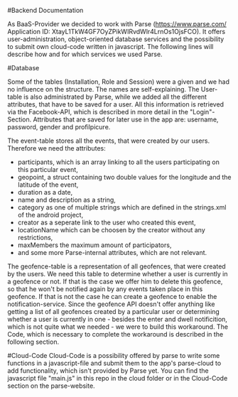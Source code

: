 #Backend Documentation

As BaaS-Provider we decided to work with Parse (https://www.parse.com/ Application ID: XtayL1TkW4GF7OyZPikWIRvdWlr4LrnOs1OjsFCO). It offers user-administration, object-oriented database services and the possibility to submit own cloud-code written in javascript. The following lines will describe how and for which services we used Parse.

#Database

Some of the tables (Installation, Role and Session) were a given and we had no influence on the structure. The names are self-explaining. The User-table is also administrated by Parse, while we added all the different attributes, that have to be saved for a user. All this information is retrieved via the Facebook-API, which is described in more detail in the "Login"-Section. Attributes that are saved for later use in the app are: username, password, gender and profilpicure.

The event-table stores all the events, that were created by our users. Therefore we need the attributes: 
- participants, which is an array linking to all the users participating on this particular event, 
- geopoint, a struct containing two double values for the longitude and the latitude of the event, 
- duration as a date,
- name and description as a string,
- category as one of multiple strings which are defined in the strings.xml of the android project,
- creator as a seperate link to the user who created this event,
- locationName which can be choosen by the creator without any restrictions,
- maxMembers the maximum amount of participators,
- and some more Parse-internal attributes, which are not relevant.

The geofence-table is a representation of all geofences, that were created by the users. We need this table to determine whether a user is currently in a geofence or not. If that is the case we offer him to delete this geofence, so that he won't be notified again by any events taken place in this geofence. If that is not the case he can create a geofence to enable the notification-service. Since the geofence API doesn't offer anything like getting a list of all geofences created by a particular user or determining whether a user is currently in one - besides the enter and dwell notificition, which is not quite what we needed - we were to build this workaround. The Code, which is necessary to complete the workaround is described in the following section.

#Cloud-Code
Cloud-Code is a possibility offered by parse to write some functions in a javascript-file and submit them to the app's parse-cloud to add functionality, which isn't provided by Parse yet. You can find the javascript file "main.js" in this repo in the cloud folder or in the Cloud-Code section on the parse-website.
